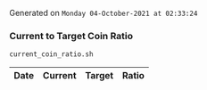 Generated on `Monday 04-October-2021 at 02:33:24`

### Current to Target Coin Ratio
`current_coin_ratio.sh`

Date|Current|Target|Ratio
---|---|---|---
